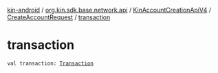 [kin-android](../../../index.md) / [org.kin.sdk.base.network.api](../../index.md) / [KinAccountCreationApiV4](../index.md) / [CreateAccountRequest](index.md) / [transaction](./transaction.md)

# transaction

`val transaction: `[`Transaction`](../../../org.kin.sdk.base.models.solana/-transaction/index.md)